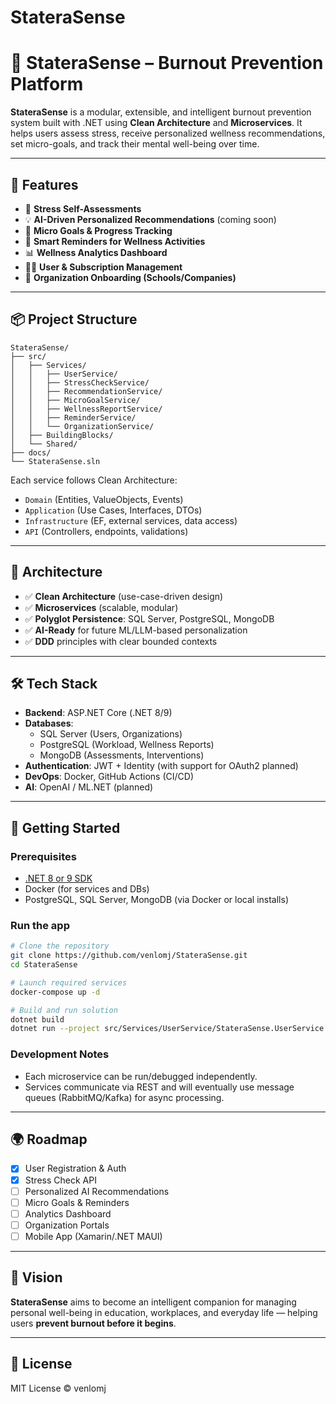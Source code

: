 # StateraSense
# 🧠 StateraSense – Burnout Prevention Platform

**StateraSense** is a modular, extensible, and intelligent burnout prevention system built with .NET using **Clean Architecture** and **Microservices**. It helps users assess stress, receive personalized wellness recommendations, set micro-goals, and track their mental well-being over time.

---

## 🚀 Features

- 📝 **Stress Self-Assessments**  
- 💡 **AI-Driven Personalized Recommendations** (coming soon)  
- 🎯 **Micro Goals & Progress Tracking**  
- 🔔 **Smart Reminders for Wellness Activities**  
- 📊 **Wellness Analytics Dashboard**  
- 🧑‍💼 **User & Subscription Management**  
- 🏢 **Organization Onboarding (Schools/Companies)**  

---

## 📦 Project Structure

```plaintext
StateraSense/
├── src/
│   ├── Services/
│   │   ├── UserService/
│   │   ├── StressCheckService/
│   │   ├── RecommendationService/
│   │   ├── MicroGoalService/
│   │   ├── WellnessReportService/
│   │   ├── ReminderService/
│   │   └── OrganizationService/
│   ├── BuildingBlocks/
│   └── Shared/
├── docs/
└── StateraSense.sln
```

Each service follows Clean Architecture:
- `Domain` (Entities, ValueObjects, Events)  
- `Application` (Use Cases, Interfaces, DTOs)  
- `Infrastructure` (EF, external services, data access)  
- `API` (Controllers, endpoints, validations)

---

## 📐 Architecture

- ✅ **Clean Architecture** (use-case-driven design)  
- ✅ **Microservices** (scalable, modular)  
- ✅ **Polyglot Persistence**: SQL Server, PostgreSQL, MongoDB  
- ✅ **AI-Ready** for future ML/LLM-based personalization  
- ✅ **DDD** principles with clear bounded contexts  

---

## 🛠️ Tech Stack

- **Backend**: ASP.NET Core (.NET 8/9)  
- **Databases**:
  - SQL Server (Users, Organizations)
  - PostgreSQL (Workload, Wellness Reports)
  - MongoDB (Assessments, Interventions)
- **Authentication**: JWT + Identity (with support for OAuth2 planned)
- **DevOps**: Docker, GitHub Actions (CI/CD)  
- **AI**: OpenAI / ML.NET (planned)  

---

## 🧪 Getting Started

### Prerequisites

- [.NET 8 or 9 SDK](https://dotnet.microsoft.com/)
- Docker (for services and DBs)
- PostgreSQL, SQL Server, MongoDB (via Docker or local installs)

### Run the app

```bash
# Clone the repository
git clone https://github.com/venlomj/StateraSense.git
cd StateraSense

# Launch required services
docker-compose up -d

# Build and run solution
dotnet build
dotnet run --project src/Services/UserService/StateraSense.UserService.API
```

### Development Notes
- Each microservice can be run/debugged independently.
- Services communicate via REST and will eventually use message queues (RabbitMQ/Kafka) for async processing.

---

## 🌍 Roadmap

- [x] User Registration & Auth  
- [x] Stress Check API  
- [ ] Personalized AI Recommendations  
- [ ] Micro Goals & Reminders  
- [ ] Analytics Dashboard  
- [ ] Organization Portals  
- [ ] Mobile App (Xamarin/.NET MAUI)

---

## 🧠 Vision

**StateraSense** aims to become an intelligent companion for managing personal well-being in education, workplaces, and everyday life — helping users **prevent burnout before it begins**.

---

## 📄 License

MIT License © venlomj
